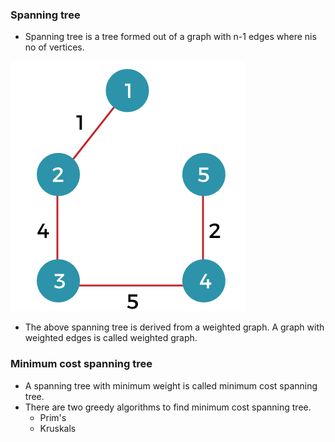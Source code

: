### Spanning tree

- Spanning tree is a tree formed out of a graph with n-1 edges where nis no of vertices.

![spanning tree](./spanning_tree.png?raw=true)

- The above spanning tree is derived from a weighted graph. A graph with weighted
  edges is called weighted graph.

### Minimum cost spanning tree

- A spanning tree with minimum weight is called minimum cost spanning tree.
- There are two greedy algorithms to find minimum cost spanning tree.
  - Prim's
  - Kruskals  